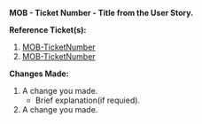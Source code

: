 __MOB - Ticket Number - Title from the User Story.__

__Reference Ticket(s):__
1. [MOB-TicketNumber](https://fourkites.atlassian.net/browse/MOB-TicketNumber)
2. [MOB-TicketNumber](https://fourkites.atlassian.net/browse/MOB-TicketNumber)

__Changes Made:__
1. A change you made.
	- Brief explanation(if requied).
2. A change you made.
